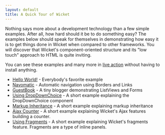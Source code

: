```yaml
---
layout: default
title: A Quick Tour of Wicket
---
```

Nothing says more about a development technology than a few simple examples.
After all, how hard should it be to do something easy? The examples below
should speak for themselves in demonstrating how easy it is to get things done
in Wicket when compared to other frameworks. You will discover that Wicket's
component-oriented structure and its "low touch" approach to HTML is quite
inviting.

You can see these examples and many more in [live
action](http://www.wicket-library.com) without having to install anything.

* [Hello World!](helloworld.html) - Everybody's favorite example
* [Navomatic](navomatic.html) - Automatic navigation using Borders and Links
* [GuestBook](guestbook.html) - A tiny blogger demonstrating ListViews and
  Forms
* [Using DropDownChoice](dropdownchoice.html) - A short example explaining the
  DropDownChoice component
* [Markup Inheritance](markupinheritance.html) - A short example explaining
  markup inheritance
* [Ajax Counter](ajaxcounter.html) - A short example explaining Wicket's Ajax
  features building a counter.
* [Using Fragments](usingfragments.html) - A short example explaining Wicket's
  fragments feature. Fragments are a type of inline panels.
